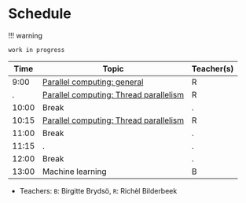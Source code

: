 # Schedule

!!! warning

    work in progress

<!-- markdownlint-disable MD013 --><!-- Tables cannot be split up over lines, hence will break 80 characters per line -->

Time  | Topic                                                                            | Teacher(s)
------|----------------------------------------------------------------------------------|-----------
9:00  | [Parallel computing: general](parallel_computing/README.md)                      | R
.     | [Parallel computing: Thread parallelism](thread_parallelism/README.md)           | R
10:00 | Break                                                                            | .
10:15 | [Parallel computing: Thread parallelism](thread_parallelism/README.md)           | R
11:00 | Break                                                                            | .
11:15 | .                                                                                | .
12:00 | Break                                                                            | .
13:00 | Machine learning                                                                 | B

<!-- markdownlint-enable MD013 -->

- Teachers: `B`: Birgitte Brydsö, `R`: Richèl Bilderbeek
